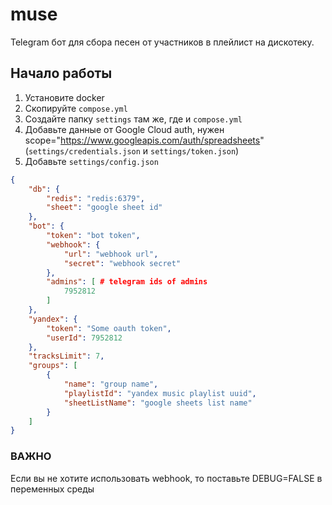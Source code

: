 # muse

Telegram бот для сбора песен от участников в плейлист на дискотеку.

## Начало работы
1. Установите docker
2. Скопируйте ```compose.yml```
3. Создайте папку ```settings``` там же, где и ```compose.yml```
4. Добавьте данные от Google Cloud auth, нужен scope="https://www.googleapis.com/auth/spreadsheets" (```settings/credentials.json``` и ```settings/token.json```)
5. Добавьте ```settings/config.json```
```json
{
    "db": {
        "redis": "redis:6379",
        "sheet": "google sheet id"
    },
    "bot": {
        "token": "bot token",
        "webhook": {
            "url": "webhook url",
            "secret": "webhook secret"
        },
        "admins": [ # telegram ids of admins
            7952812
        ]
    },
    "yandex": {
        "token": "Some oauth token",
        "userId": 7952812
    },
    "tracksLimit": 7,
    "groups": [
        {
            "name": "group name",
            "playlistId": "yandex music playlist uuid",
            "sheetListName": "google sheets list name"
        }
    ]
}
```
### ВАЖНО
Если вы не хотите использовать webhook, то поставьте DEBUG=FALSE в переменных среды